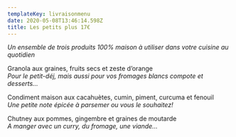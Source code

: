```yaml
---
templateKey: livraisonmenu
date: 2020-05-08T13:46:14.598Z
title: Les petits plus 17€
---
```

*Un ensemble de trois produits 100% maison à utiliser dans votre cuisine au quotidien*

Granola aux graines, fruits secs et zeste d’orange\
*Pour le petit-déj, mais aussi pour vos fromages blancs compote et desserts…*

Condiment maison aux cacahuètes, cumin, piment, curcuma et fenouil\
*Une petite note épicée à parsemer ou vous le souhaitez!*

Chutney aux pommes, gingembre et graines de moutarde\
*A manger avec un curry, du fromage, une viande…*